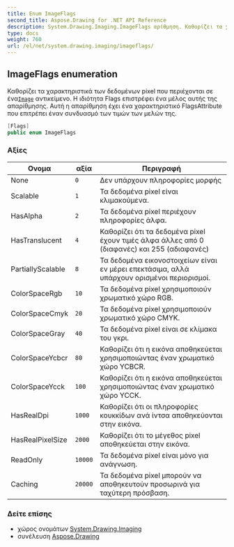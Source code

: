 ```yaml
---
title: Enum ImageFlags
second_title: Aspose.Drawing for .NET API Reference
description: System.Drawing.Imaging.ImageFlags αρίθμηση. Καθορίζει τα χαρακτηριστικά των δεδομένων pixel που περιέχονται σε έναImage αντικείμενο. Η ιδιότητα Flags επιστρέφει ένα μέλος αυτής της απαρίθμησης. Αυτή η απαρίθμηση έχει ένα χαρακτηριστικό FlagsAttribute που επιτρέπει έναν συνδυασμό των τιμών των μελών της.
type: docs
weight: 760
url: /el/net/system.drawing.imaging/imageflags/
---
```

## ImageFlags enumeration

Καθορίζει τα χαρακτηριστικά των δεδομένων pixel που περιέχονται σε ένα[`Image`](../../system.drawing/image/) αντικείμενο. Η ιδιότητα Flags επιστρέφει ένα μέλος αυτής της απαρίθμησης. Αυτή η απαρίθμηση έχει ένα χαρακτηριστικό FlagsAttribute που επιτρέπει έναν συνδυασμό των τιμών των μελών της.

```csharp
[Flags]
public enum ImageFlags
```

### Αξίες

| Ονομα | αξία | Περιγραφή |
| --- | --- | --- |
| None | `0` | Δεν υπάρχουν πληροφορίες μορφής |
| Scalable | `1` | Τα δεδομένα pixel είναι κλιμακούμενα. |
| HasAlpha | `2` | Τα δεδομένα pixel περιέχουν πληροφορίες άλφα. |
| HasTranslucent | `4` | Καθορίζει ότι τα δεδομένα pixel έχουν τιμές άλφα άλλες από 0 (διαφανές) και 255 (αδιαφανές) |
| PartiallyScalable | `8` | Τα δεδομένα εικονοστοιχείων είναι εν μέρει επεκτάσιμα, αλλά υπάρχουν ορισμένοι περιορισμοί. |
| ColorSpaceRgb | `10` | Τα δεδομένα pixel χρησιμοποιούν χρωματικό χώρο RGB. |
| ColorSpaceCmyk | `20` | Τα δεδομένα pixel χρησιμοποιούν χρωματικό χώρο CMYK. |
| ColorSpaceGray | `40` | Τα δεδομένα pixel είναι σε κλίμακα του γκρι. |
| ColorSpaceYcbcr | `80` | Καθορίζει ότι η εικόνα αποθηκεύεται χρησιμοποιώντας έναν χρωματικό χώρο YCBCR. |
| ColorSpaceYcck | `100` | Καθορίζει ότι η εικόνα αποθηκεύεται χρησιμοποιώντας έναν χρωματικό χώρο YCCK. |
| HasRealDpi | `1000` | Καθορίζει ότι οι πληροφορίες κουκκίδων ανά ίντσα αποθηκεύονται στην εικόνα. |
| HasRealPixelSize | `2000` | Καθορίζει ότι το μέγεθος pixel αποθηκεύεται στην εικόνα. |
| ReadOnly | `10000` | Τα δεδομένα pixel είναι μόνο για ανάγνωση. |
| Caching | `20000` | Τα δεδομένα pixel μπορούν να αποθηκευτούν προσωρινά για ταχύτερη πρόσβαση. |

### Δείτε επίσης

* χώρος ονομάτων [System.Drawing.Imaging](../../system.drawing.imaging/)
* συνέλευση [Aspose.Drawing](../../)


